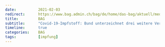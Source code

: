 ```yaml
---
date:          2021-02-03
redirect:      https://www.bag.admin.ch/bag/de/home/das-bag/aktuell/medienmitteilungen.msg-id-82224.html
title:         BAG
subtitle:      "Covid-19-Impfstoff: Bund unterzeichnet drei weitere Verträge"
timeline:      true
categories:    BAG
tags:          [impfung]
---
```

